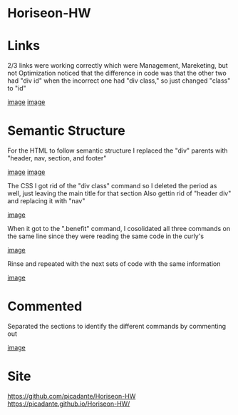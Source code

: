 # Horiseon-HW

# Links
2/3 links were working correctly which were Management, Mareketing, but not Optimization
noticed that the difference in code was that the other two had "div id" when the incorrect one had "div class," so just changed "class" to "id"

[image](https://user-images.githubusercontent.com/95456899/146625227-bc8c49d9-b427-4f2d-bef0-ee04540d0a98.png)
[image](https://user-images.githubusercontent.com/95456899/146625425-574b11f9-b643-40d6-8e94-5756314eac8f.png)

# Semantic Structure
For the HTML to follow semantic structure I replaced the "div" parents with "header, nav, section, and footer"

[image](https://user-images.githubusercontent.com/95456899/146625512-764af78c-3a99-42ef-9762-4edc1210f6a7.png)
[image](https://user-images.githubusercontent.com/95456899/146625538-1247aa62-5d2a-48e2-ba97-f8284d68e28d.png)


The CSS I got rid of the "div class" command so I deleted the period as well, just leaving the main title for that section
Also gettin rid of "header div" and replacing it with "nav"

[image](https://user-images.githubusercontent.com/95456899/146625705-83232b74-9ff0-416c-9798-ffefbf30d893.png)

When it got to the ".benefit" command, I cosolidated all three commands on the same line since they were reading the same code in the curly's

[image](https://user-images.githubusercontent.com/95456899/146625814-9cbb4b84-f9e5-432e-a030-d21c0bccba48.png)

Rinse and repeated with the next sets of code with the same information

[image](https://user-images.githubusercontent.com/95456899/146625957-caa8cf75-c91e-446f-89f2-ed0ff6357bdb.png)

# Commented
Separated the sections to identify the different commands by commenting out 

[image](https://user-images.githubusercontent.com/95456899/146626123-1f3edb69-87e2-4084-9898-94ef3102b45d.png)

# Site

https://github.com/picadante/Horiseon-HW
https://picadante.github.io/Horiseon-HW/

